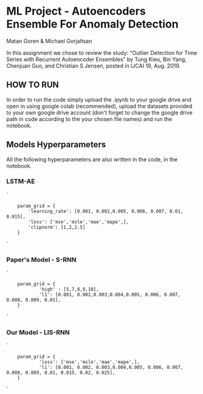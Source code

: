 # ML Project - Autoencoders Ensemble For Anomaly Detection


Matan Goren & Michael Gorjaltsan


In this assignment we chose  to review the study: “Outlier Detection for Time Series with Recurrent Autoencoder Ensembles” by Tung Kieu, Bin Yang, Chenjuan Guo, and Christian S Jensen, posted in IJCAI 19, Aug. 2019.

## HOW TO RUN
In order to run the code simply upload the .ipynb to your google drive and open in using google colab (recommended), upload the datasets provided to your own google drive account (don't forget to change the google drive path in code according to the your chosen file names)
and run the notebook.

## Models Hyperparameters
All the following hyperparameters are also written in the code, in the notebook.

### LSTM-AE
`

        param_grid = {
            'learning_rate': [0.001, 0.002,0.005, 0.006, 0.007, 0.01, 0.015],
            'loss': ['mse','msle','mae','mape',],
            'clipnorm': [1,2,2.5]
        }

`

### Paper's Model - S-RNN
`

        param_grid = {
                'high' : [5,7,8,9,10],
                'l1': [0.001, 0.002,0.003,0.004,0.005, 0.006, 0.007, 0.008, 0.009, 0.01],
        }

`

### Our Model - LIS-RNN
`

        param_grid = {
                'loss': ['mse','msle','mae','mape',],
                'l1': [0.001, 0.002, 0.003,0.004,0.005, 0.006, 0.007, 0.008, 0.009, 0.01, 0.015, 0.02, 0.025],
        }
        
`
